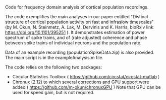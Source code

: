 Code for frequency domain analysis of cortical population recordings.

The code exemplifies the main analyses in our paper entitled "Distinct structure of cortical population activity on fast and infraslow timescales"
(by M. Okun, N. Steinmetz, A. Lak, M. Dervinis and K. Harris, bioRxiv link: https://doi.org/10.1101/395251 ). 
It demonstrates estimation of power spectrum of spike trains, and of (rate adjusted) coherence and phase between spike trains of individual neurons 
and the population rate.

Data of an example recording (populationSpikeData.zip) is also provided. The main script is in the exampleAnalysis.m file.

The code relies on the following two packages:
* Circular Statistics Toolbox ( https://github.com/circstat/circstat-matlab )
* Chronux (2.12) to which several corrections and GPU support were added ( https://github.com/m-okun/chronuxGPU )
  Note that GPU can be used for speed gain, but is not required.
